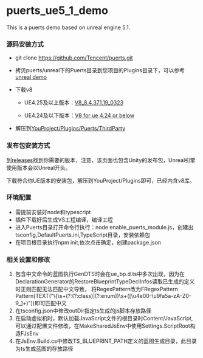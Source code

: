 # puerts_ue5_1_demo
This is a puerts demo based on unreal engine 5.1.

### 源码安装方式

* git clone https://github.com/Tencent/puerts.git

* 拷贝puerts/unreal下的Puerts目录到您项目的Plugins目录下，可以参考[unreal demo](https://github.com/chexiongsheng/puerts_unreal_demo)

* 下载v8

    - UE4.25及以上版本：[V8_8.4.371.19_0323](https://github.com/puerts/backend-v8/releases/tag/V8_8.4.371.19_0323)
    
    - UE4.24及以下版本：[V8 for ue 4.24 or below](https://github.com/puerts/backend-v8/releases/tag/v8_for_ue424_or_below)
    
* 解压到[YouProject/Plugins/Puerts/ThirdParty](unreal/Puerts/ThirdParty)

### 发布包安装方式

到[releases](https://github.com/Tencent/puerts/releases)找到你需要的版本，注意，该页面也包含Unity的发布包，Unreal引擎使用版本会以Unreal开头。

下载符合你UE版本的安装包，解压到YouProject/Plugins即可，已经内含v8库。

### 环境配置

* 需提前安装好node和typescript
* 插件下载好后生成VS工程编译，编译工程
* 进入Puerts目录打开命令行执行：node enable_puerts_module.js，创建出tsconfig,DefaultPuerts.ini,TypeScript目录，安装依赖包
* 在项目根目录执行npm init,依次点击确定，创建package.json

### 相关设置和修改
1. 包含中文命令的蓝图执行GenDTS时会在ue_bp.d.ts中多次出现，因为在DeclarationGenerator的RestoreBlueprintTypeDeclInfos读取已生成的定义时正则匹配无法匹配中文导致，
    将RegexPattern改为FRegexPattern Pattern(TEXT("\\{\\s+(?:(?:class)|(?:enum))\\s+([\\u4e00-\\u9fa5a-zA-Z0-9_]+)"))即可匹配中文
2. 在tsconfig.json中修改outDir指定ts生成的js脚本存放路径
3. 在启动虚拟机时，默认加载JavaScript文件的根目录时Content/JavaScript,可以通过配置文件修改，在MakeSharedJsEnv中使用Settings.ScriptRoot构造FJsEnv
4. 在JsEnv.Build.cs中修改TS_BLUEPRINT_PATH定义的蓝图生成目录，此目录为ts生成蓝图的存放路径

